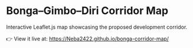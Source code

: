 # Bonga–Gimbo–Diri Corridor Map

Interactive Leaflet.js map showcasing the proposed development corridor.

👉 View it live at: https://Neba2422.github.io/bonga-corridor-map/
